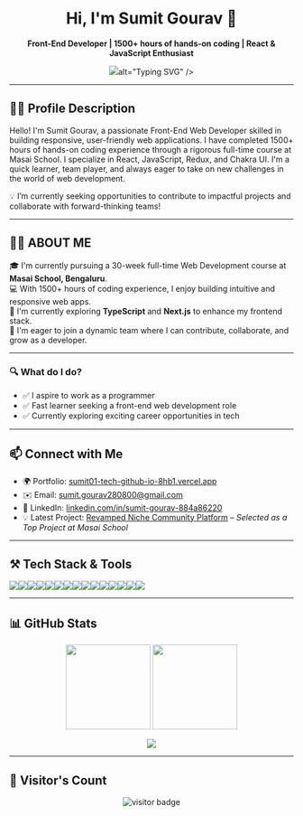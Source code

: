 <h1 align="center">Hi, I'm Sumit Gourav 👋</h1>

<p align="center"><b>Front-End Developer | 1500+ hours of hands-on coding | React & JavaScript Enthusiast</b></p>

<p align="center">
 <img src="https://readme-typing-svg.herokuapp.com?font=Fira+Code&weight=800&size=22&duration=3000&pause=1000&color=00FFFF&center=true&vCenter=true&width=500&lines=Frontend+Web+Developer+👨🏻‍💻;1500%2B+Hours+of+Coding+Experience+⚡" />alt="Typing SVG" />
</p>

---

## 🧑‍💻 Profile Description

Hello! I'm Sumit Gourav, a passionate Front-End Web Developer skilled in building responsive, user-friendly web applications. I have completed 1500+ hours of hands-on coding experience through a rigorous full-time course at Masai School. I specialize in React, JavaScript, Redux, and Chakra UI. I'm a quick learner, team player, and always eager to take on new challenges in the world of web development.

💡 I’m currently seeking opportunities to contribute to impactful projects and collaborate with forward-thinking teams!

---

## 👨‍💻 ABOUT ME

🎓 I'm currently pursuing a 30-week full-time Web Development course at **Masai School, Bengaluru**.  
💻 With 1500+ hours of coding experience, I enjoy building intuitive and responsive web apps.  
🚀 I'm currently exploring **TypeScript** and **Next.js** to enhance my frontend stack.  
🤝 I'm eager to join a dynamic team where I can contribute, collaborate, and grow as a developer.

---

### 🔍 What do I do?

- ✅ I aspire to work as a programmer  
- ✅ Fast learner seeking a front-end web development role  
- ✅ Currently exploring exciting career opportunities in tech  

---

## 📫 Connect with Me

- 🌍  Portfolio: [sumit01-tech-github-io-8hb1.vercel.app](https://sumit01-tech-github-io-8hb1.vercel.app/)
- ✉️  Email: [sumit.gourav280800@gmail.com](mailto:sumit.gourav280800@gmail.com)
- 💼  LinkedIn: [linkedin.com/in/sumit-gourav-884a86220](https://www.linkedin.com/in/sumit-gourav-884a86220/)
- 💡  Latest Project: [Revamped Niche Community Platform](https://revamped-niche-community-platform.vercel.app) – *Selected as a Top Project at Masai School*

---

## ⚒️ Tech Stack & Tools

<div align="center" style="display: flex; flex-wrap: wrap;">
<img src="https://img.shields.io/badge/react-%2320232a.svg?style=for-the-badge&logo=react&logoColor=%2361DAFB" />
<img src="https://img.shields.io/badge/React_Router-CA4245?style=for-the-badge&logo=react-router&logoColor=white" />
<img src="https://img.shields.io/badge/redux-%23593d88.svg?style=for-the-badge&logo=redux&logoColor=white" />
<img src="https://img.shields.io/badge/HTML5-E34F26?style=for-the-badge&logo=html5&logoColor=white" />
<img src="https://img.shields.io/badge/CSS3-1572B6?style=for-the-badge&logo=css3&logoColor=white" />
<img src="https://img.shields.io/badge/Chakra--UI-319795?style=for-the-badge&logo=chakra-ui&logoColor=white" />
<img src="https://img.shields.io/badge/JavaScript-323330?style=for-the-badge&logo=javascript&logoColor=F7DF1E" />
<img src="https://img.shields.io/badge/TypeScript-007ACC?style=for-the-badge&logo=typescript&logoColor=white" />
<img src="https://img.shields.io/badge/Next.js-000000?style=for-the-badge&logo=nextdotjs&logoColor=white" />
<img src="https://img.shields.io/badge/GIT-E44C30?style=for-the-badge&logo=git&logoColor=white" />
<img src="https://img.shields.io/badge/GitHub-100000?style=for-the-badge&logo=github&logoColor=white" />
<img src="https://img.shields.io/badge/VSCode-0078D4?style=for-the-badge&logo=visual%20studio%20code&logoColor=white" />
<img src="https://img.shields.io/badge/Vercel-000000?style=for-the-badge&logo=vercel&logoColor=white" />
<img src="https://img.shields.io/badge/Netlify-00C7B7?style=for-the-badge&logo=netlify&logoColor=white" />
<img src="https://img.shields.io/badge/prettier-1A2C34?style=for-the-badge&logo=prettier&logoColor=white" />
</div>

---

## 📊 GitHub Stats

<p align="center">
  <img src="https://github-readme-stats.vercel.app/api?username=Sumit01-tech&count_private=true&show_icons=true&theme=light" height="150" />
  <img src="https://github-readme-activity-graph.vercel.app/graph?username=Sumit01-tech&theme=vue-dark&hide_border=true" height="150" />
</p>

<p align="center">
  <img src="https://github-readme-stats.vercel.app/api/top-langs/?username=Sumit01-tech&layout=compact&theme=light&hide_border=true" />
</p>

---

## 👀 Visitor's Count

<p align="center">
  <img src="https://profile-counter.glitch.me/Sumit01-tech/count.svg" alt="visitor badge" />
</p>
